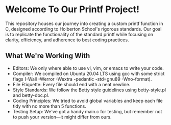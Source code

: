 # Welcome To Our Printf Project!
This repository houses our journey into creating a custom printf function in C, designed according to Holberton School's rigorous standards. Our goal is to replicate the functionality of the standard printf while focusing on clarity, efficiency, and adherence to best coding practices.

## What We're Working With
* Editors: We only where able to use vi, vim, or emacs to write your code.
* Compiler: We compiled on Ubuntu 20.04 LTS using gcc with some strict flags (-Wall -Werror -Wextra -pedantic -std=gnu89 -Wno-format).
* File Etiquette: Every file should end with a neat newline.
* Style Standards: We follow the Betty style guidelines using betty-style.pl and betty-doc.pl.
* Coding Principles: We tried to avoid global variables and keep each file tidy with no more than 5 functions.
* Testing Setup: We've got a handy main.c for testing, but remember not to push your version—it might differ from ours.
